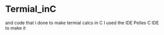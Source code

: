 # Termial_inC
and code that i done to make termial calcs in C
 I used the IDE Pelles C IDE to make it
